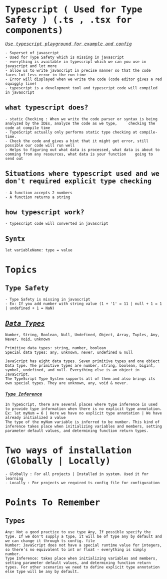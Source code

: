 <samp>

# Typescript ( Used for Type Safety ) (.ts , .tsx for components)

[_*Use typescript playground for example and config*_](https://www.typescriptlang.org/play)

    - Superset of javascript
    - Used for Type Safety which is missing in javascript
    - everything is available in typescript which we can you use in javascript and lot more
    - allow us to write javascript in precise manner so that the code faces lot less error in the run time
    - Error will displayed when we write the code (code editor gives a red squiggly line)
    - typescript is a development tool and typescript code will compiled in javascript

## what typescript does?

    - static Checking : When we write the code parser or syntax is being analyzed by the IDEs, analyze the code as we type,     checking the code at compile time
    - TypeScript actually only performs static type checking at compile-time.
    - Check the code and gives a hint that it might get error, still possible our code will run well
    - Helps to figuring out what data is processed, what data is about to comming from any resources, what data is your function    going to send out

## Situations where typescript used and we don't required explicit type checking

    - A function accepts 2 numbers
    - A function returns a string

## how typescript work?

    - typescript code will converted in javascript

## Syntx

`let variableName: type = value`

# Topics

## Type Safety

    - Type Safety is missing in javascript
    - Ex: If you add number with string value (1 + '1' = 11 | null + 1 = 1 | undefined + 1 = NaN)

## [_*Data Types*_](https://www.typescriptlang.org/docs/handbook/2/everyday-types.html)

    Number, String, Boolean, Null, Undefined, Object, Array, Tuples, Any, Never, Void, unknown

    Primitive data types: string, number, boolean
    Special data types: any, unknown, never, undefined & null

    JavaScript has eight data types. Seven primitive types and one object Data type. The primitive types are number, string, boolean, bigint, symbol, undefined, and null. Everything else is an object in JavaScript.
    The TypeScript Type System supports all of them and also brings its own special types. They are unknown, any, void & never.

#### [_*Type Inference*_](https://www.typescriptlang.org/docs/handbook/type-inference.html)

    In TypeScript, there are several places where type inference is used to provide type information when there is no explicit type annotation.
    Ex: let myNum = 6 | Here we have no explicit type annotation | We have already initialized a value
    The type of the myNum variable is inferred to be number. This kind of inference takes place when initializing variables and members, setting parameter default values, and determining function return types.

# Two ways of installation (Globally | Locally)

    - Globally : For all projects | Installed in system. Used it for learning
    - Locally : For projects we required ts config file for configuration

# Points To Remember

## Types

    Any: Not a good practice to use type Any, If possible specify the type. If we don't supply a type, it will be of type any by default and we can change it through ts config. file
    Number: JavaScript does not have a special runtime value for integers, so there’s no equivalent to int or float - everything is simply number.
    Type Inference: takes place when initializing variables and members, setting parameter default values, and determining function return types. For other scenarios we need to define explicit type annotation else type will be any by default.

</samp>
